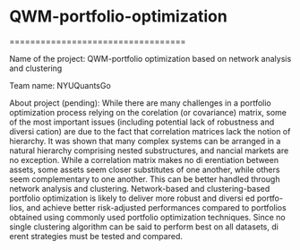 # QWM-portfolio-optimization
==================================

Name of the project: QWM-portfolio optimization based on network analysis and clustering 

Team name: NYUQuantsGo

About project (pending): 
While there are many challenges in a portfolio optimization process relying on the corelation (or covariance) matrix, some of the most important issues (including potential lack of robustness and diversi cation) are due to the fact that correlation matrices lack the notion of hierarchy.
It was shown that many complex systems can be arranged in a natural hierarchy comprising nested substructures, and  nancial markets are no exception. While a correlation matrix makes no di erentiation between assets, some assets seem closer substitutes of one another, while others seem complementary to one another. This can be better handled through network analysis and clustering.
Network-based and clustering-based portfolio optimization is likely to deliver more robust and diversi ed portfo- lios, and achieve better risk-adjusted performances compared to portfolios obtained using commonly used portfolio optimization techniques. Since no single clustering algorithm can be said to perform best on all datasets, di erent strategies must be tested and compared.
